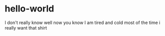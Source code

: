 # hello-world
I don't really know
well now you know
I am tired and cold most of the time
i really want that shirt
